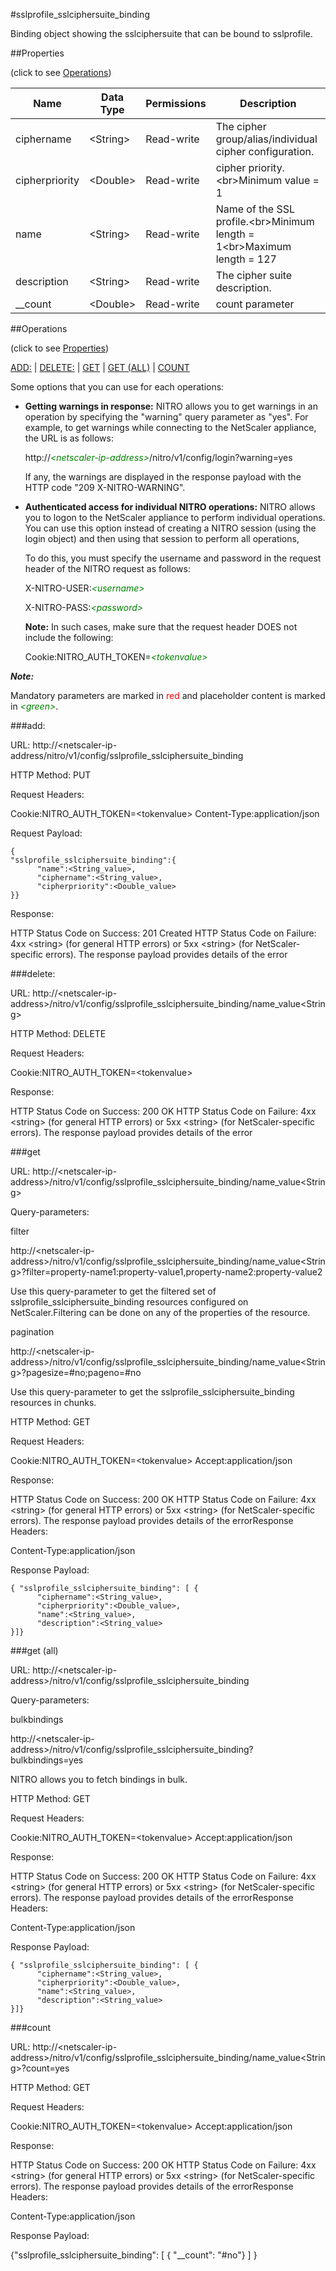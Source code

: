 #sslprofile_sslciphersuite_binding

Binding object showing the sslciphersuite that can be bound to sslprofile.


##Properties 
<span>(click to see [Operations](#operations))</span>


<table><thead><tr><th>Name</th><th> Data Type</th><th> Permissions</th><th>Description</th></tr></thead><tbody><tr><td>ciphername</td><td>&lt;String></td><td>Read-write</td><td>The cipher group/alias/individual cipher configuration.</td><tr><tr><td>cipherpriority</td><td>&lt;Double></td><td>Read-write</td><td>cipher priority.&lt;br>Minimum value = 1</td><tr><tr><td>name</td><td>&lt;String></td><td>Read-write</td><td>Name of the SSL profile.&lt;br>Minimum length = 1&lt;br>Maximum length = 127</td><tr><tr><td>description</td><td>&lt;String></td><td>Read-write</td><td>The cipher suite description.</td><tr><tr><td>__count</td><td>&lt;Double></td><td>Read-write</td><td>count parameter</td><tr></tbody></table>
##Operations 
<span>(click to see [Properties](#properties))</span>


[ADD:](#add:) | [DELETE:](#delete:) | [GET](#get) | [GET (ALL)](#get-(all)) | [COUNT](#count)


Some options that you can use for each operations:
<ul><li><p><b>Getting warnings in response:</b> NITRO allows you to get warnings in an operation by specifying the "warning" query parameter as "yes". For example, to get warnings while connecting to the NetScaler appliance, the URL is as follows:</p><p>http://<span style="color:green;font-style:italic;">&lt;netscaler-ip-address&gt;</span>/nitro/v1/config/login?warning=yes</p><p>If any, the warnings are displayed in the response payload with the HTTP code "209 X-NITRO-WARNING".</p></li><li><p><b>Authenticated access for individual NITRO operations:</b> NITRO allows you to logon to the NetScaler appliance to perform individual operations. You can use this option instead of creating a NITRO session (using the login object) and then using that session to perform all operations,</p><p>To do this, you must specify the username and password in the request header of the NITRO request as follows:</p><p>X-NITRO-USER:<span style="color:green;font-style:italic;">&lt;username&gt;</span></p><p>X-NITRO-PASS:<span style="color:green;font-style:italic;">&lt;password&gt;</span></p><p><b>Note:</b> In such cases, make sure that the request header DOES not include the following:</p><p>Cookie:NITRO_AUTH_TOKEN=<span style="color:green;font-style:italic;">&lt;tokenvalue&gt;</span></p></li></ul>



***Note:*** 
Mandatory parameters are marked in <span style="color:#FF0000;">red</span> and placeholder content is marked in <span style="color:green;font-style:italic">&lt;green&gt;</span>.

###add:



URL: http://&lt;netscaler-ip-address/nitro/v1/config/sslprofile_sslciphersuite_binding
HTTP Method: PUT
Request Headers:

Cookie:NITRO_AUTH_TOKEN=&lt;tokenvalue&gt;Content-Type:application/json

Request Payload: ```{"sslprofile_sslciphersuite_binding":{      "name":<String_value>,      "ciphername":<String_value>,      "cipherpriority":<Double_value>}}```
Response:
HTTP Status Code on Success: 201 CreatedHTTP Status Code on Failure: 4xx &lt;string&gt; (for general HTTP errors) or 5xx &lt;string&gt; (for NetScaler-specific errors). The response payload provides details of the error


###delete:



URL: http://&lt;netscaler-ip-address&gt;/nitro/v1/config/sslprofile_sslciphersuite_binding/name_value&lt;String&gt;
HTTP Method: DELETE
Request Headers:

Cookie:NITRO_AUTH_TOKEN=&lt;tokenvalue&gt;

Response:
HTTP Status Code on Success: 200 OKHTTP Status Code on Failure: 4xx &lt;string&gt; (for general HTTP errors) or 5xx &lt;string&gt; (for NetScaler-specific errors). The response payload provides details of the error


###get



URL: http://&lt;netscaler-ip-address&gt;/nitro/v1/config/sslprofile_sslciphersuite_binding/name_value&lt;String&gt;
Query-parameters:
filter
http://&lt;netscaler-ip-address&gt;/nitro/v1/config/sslprofile_sslciphersuite_binding/name_value&lt;String&gt;?filter=property-name1:property-value1,property-name2:property-value2
Use this query-parameter to get the filtered set of sslprofile_sslciphersuite_binding resources configured on NetScaler.Filtering can be done on any of the properties of the resource.


pagination
http://&lt;netscaler-ip-address&gt;/nitro/v1/config/sslprofile_sslciphersuite_binding/name_value&lt;String&gt;?pagesize=#no;pageno=#no
Use this query-parameter to get the sslprofile_sslciphersuite_binding resources in chunks.



HTTP Method: GET
Request Headers:

Cookie:NITRO_AUTH_TOKEN=&lt;tokenvalue&gt;Accept:application/json

Response:
HTTP Status Code on Success: 200 OKHTTP Status Code on Failure: 4xx &lt;string&gt; (for general HTTP errors) or 5xx &lt;string&gt; (for NetScaler-specific errors). The response payload provides details of the errorResponse Headers:

Content-Type:application/json

Response Payload: ```{ "sslprofile_sslciphersuite_binding": [ {      "ciphername":<String_value>,      "cipherpriority":<Double_value>,      "name":<String_value>,      "description":<String_value>}]}```



###get (all)



URL: http://&lt;netscaler-ip-address&gt;/nitro/v1/config/sslprofile_sslciphersuite_binding
Query-parameters:
bulkbindings
http://&lt;netscaler-ip-address&gt;/nitro/v1/config/sslprofile_sslciphersuite_binding?bulkbindings=yes
NITRO allows you to fetch bindings in bulk.



HTTP Method: GET
Request Headers:

Cookie:NITRO_AUTH_TOKEN=&lt;tokenvalue&gt;Accept:application/json

Response:
HTTP Status Code on Success: 200 OKHTTP Status Code on Failure: 4xx &lt;string&gt; (for general HTTP errors) or 5xx &lt;string&gt; (for NetScaler-specific errors). The response payload provides details of the errorResponse Headers:

Content-Type:application/json

Response Payload: ```{ "sslprofile_sslciphersuite_binding": [ {      "ciphername":<String_value>,      "cipherpriority":<Double_value>,      "name":<String_value>,      "description":<String_value>}]}```



###count



URL: http://&lt;netscaler-ip-address&gt;/nitro/v1/config/sslprofile_sslciphersuite_binding/name_value&lt;String&gt;?count=yes
HTTP Method: GET
Request Headers:

Cookie:NITRO_AUTH_TOKEN=&lt;tokenvalue&gt;Accept:application/json

Response:
HTTP Status Code on Success: 200 OKHTTP Status Code on Failure: 4xx &lt;string&gt; (for general HTTP errors) or 5xx &lt;string&gt; (for NetScaler-specific errors). The response payload provides details of the errorResponse Headers:

Content-Type:application/json

Response Payload: 
{"sslprofile_sslciphersuite_binding": [ { "__count": "#no"} ] }


